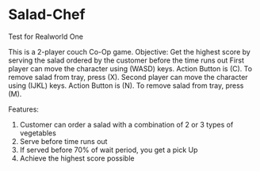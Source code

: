 # Salad-Chef
Test for Realworld One

This is a 2-player couch Co-Op game.
Objective: Get the highest score by serving the salad ordered by the customer before the time runs out
First player can move the character using (WASD) keys. Action Button is (C). To remove salad from tray, press (X).
Second player can move the character using (IJKL) keys. Action Button is (N). To remove salad from tray, press (M).

Features:
1. Customer can order a salad with a combination of 2 or 3 types of vegetables
2. Serve before time runs out
3. If served before 70% of wait period, you get a pick Up
4. Achieve the highest score possible
